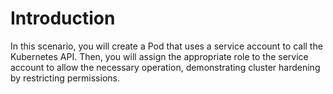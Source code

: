# Introduction

In this scenario, you will create a Pod that uses a service account to call the Kubernetes API. Then, you will assign the appropriate role to the service account to allow the necessary operation, demonstrating cluster hardening by restricting permissions.
